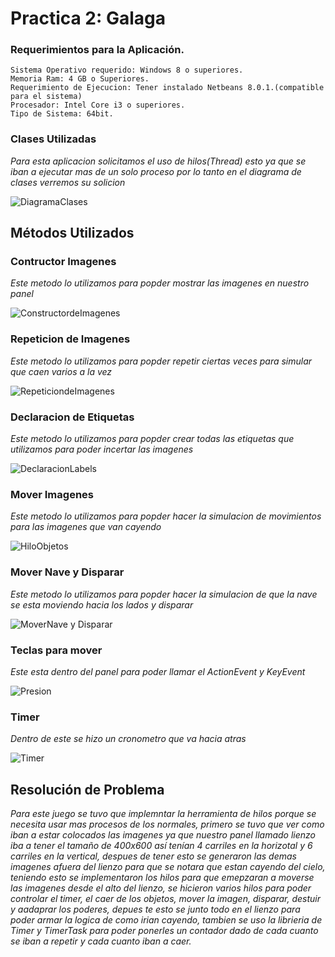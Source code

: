 # Practica 2: Galaga

### Requerimientos para la Aplicación.
```
Sistema Operativo requerido: Windows 8 o superiores.
Memoria Ram: 4 GB o Superiores.
Requerimiento de Ejecucion: Tener instalado Netbeans 8.0.1.(compatible para el sistema)
Procesador: Intel Core i3 o superiores.
Tipo de Sistema: 64bit.
```
### Clases Utilizadas
_Para esta aplicacion solicitamos el uso de hilos(Thread) esto ya que se iban a ejecutar mas de un solo proceso por lo tanto en el diagrama de clases verremos su solicion_

![DiagramaClases](//IMAGENES//DiagramaClases.jpg)

## Métodos Utilizados

### Contructor Imagenes
_Este metodo lo utilizamos para popder mostrar las imagenes en nuestro panel_

![ConstructordeImagenes](//IMAGENES//ConstructordeImagenes.jpg)

### Repeticion de Imagenes
_Este metodo lo utilizamos para popder repetir ciertas veces para simular que caen varios a la vez_

![RepeticiondeImagenes](//IMAGENES//RepeticiondeImagenes.jpg)


### Declaracion de Etiquetas
_Este metodo lo utilizamos para popder crear todas las etiquetas que utilizamos para poder incertar las imagenes_

![DeclaracionLabels](//IMAGENES//DeclaracionLabels.jpg)


### Mover Imagenes
_Este metodo lo utilizamos para popder hacer la simulacion de movimientos para las imagenes que van cayendo_

![HiloObjetos](//IMAGENES//HiloObjetos.jpg)


### Mover Nave y Disparar
_Este metodo lo utilizamos para popder hacer la simulacion de que la nave se esta moviendo hacia los lados y disparar_

![MoverNave y Disparar](//IMAGENES//MoverNaveyDisparar.jpg)


### Teclas para mover
_Este esta dentro del panel para poder llamar el ActionEvent y KeyEvent_

![Presion](//IMAGENES//Presion.jpg)


### Timer
_Dentro de este se hizo un cronometro que va hacia atras_

![Timer](//IMAGENES//Timer.jpg)


## Resolución de Problema

_Para este juego se tuvo que implemntar la herramienta de hilos porque se necesita usar mas procesos de los normales, primero se tuvo que ver como iban a estar colocados las imagenes ya que nuestro panel llamado lienzo iba a tener el tamaño de 400x600 así tenían 4 carriles en la horizotal y 6 carriles en la vertical, despues de tener esto se generaron las demas imagenes afuera del lienzo para que se notara que estan cayendo del cielo, teniendo esto se implementaron los hilos para que emepzaran a moverse las imagenes desde el alto del lienzo, se hicieron varios hilos para poder controlar el timer, el caer de los objetos, mover la imagen, disparar, destuir y aadaprar los poderes, depues te esto se junto todo en el lienzo para poder armar la logica de como irian cayendo, tambien se uso la librieria de Timer y TimerTask para poder ponerles un contador dado de cada cuanto se iban a repetir y cada cuanto iban a caer._

